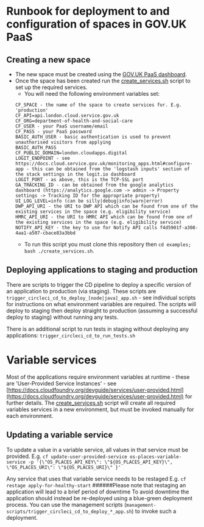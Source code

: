 # Runbook for deployment to and configuration of spaces in GOV.UK PaaS

## Creating a new space
* The new space must be created using the [GOV.UK PaaS dashboard](https://admin.london.cloud.service.gov.uk/organisations/71ede43d-237a-4ce9-8bc0-e2f395a0d8a1).
* Once the space has been created run the [create_services.sh](./create_services.sh) script to set up the required services.
    * You will need the following environment variables set:
    ```
    CF_SPACE - the name of the space to create services for. E.g. 'production'
    CF_API=api.london.cloud.service.gov.uk
    CF_ORG=department-of-health-and-social-care
    CF_USER - your PaaS username/email
    CF_PASS - your PaaS password
    BASIC_AUTH_USER - basic authentication is used to prevent unauthorised visitors from applying
    BASIC_AUTH_PASS
    CF_PUBLIC_DOMAIN=london.cloudapps.digital
    LOGIT_ENDPOINT - see https://docs.cloud.service.gov.uk/monitoring_apps.html#configure-app - this can be obtained from the 'logstash inputs' section of the stack settings in the logit.io dashboard
    LOGIT_PORT - as above, this is the TCP-SSL port
    GA_TRACKING_ID - can be obtained from the google analytics dashboard (https://analytics.google.com -> admin -> Property settings -> Tracking ID for the appropriate property)
    UI_LOG_LEVEL=info (can be silly|debug|info|warn|error)
    DWP_API_URI - the URI to DWP API which can be found from one of the existing services in the space (e.g. eligibility service)
    HMRC_API_URI - the URI to HMRC API which can be found from one of the existing services in the space (e.g. eligibility service)
    NOTIFY_API_KEY - the key to use for Notify API calls f4d5901f-a308-4aa1-a507-cbace83a3bbd
    ```
    * To run this script you must clone this repository then `cd examples; bash ./create_services.sh`.

## Deploying applications to staging and production
There are scripts to trigger the CD pipeline to deploy a specific version of an application to production (via staging).
These scripts are `trigger_circleci_cd_to_deploy_[node|java]_app.sh` - see individual scripts for instructions on what environment variables are required.
The scripts will deploy to staging then deploy straight to production (assuming a successful deploy to staging) without running any tests.

There is an additional script to run tests in staging without deploying any applications: `trigger_circleci_cd_to_run_tests.sh`

# Variable services
Most of the applications require environment variables at runtime - these are 'User-Provided Service Instances' - see
[https://docs.cloudfoundry.org/devguide/services/user-provided.html](https://docs.cloudfoundry.org/devguide/services/user-provided.html) for further details.
The [create_services.sh](create_services.sh) script will create all required variables services in a new environment, but must be invoked manually for each environment.

## Updating a variable service
To update a value in a variable service, all values in that service must be provided. 
E.g. `cf update-user-provided-service os-places-variable-service -p '{\"OS_PLACES_API_KEY\": \"${OS_PLACES_API_KEY}\", \"OS_PLACES_URI\": \"${OS_PLACES_URI}\" }'`

Any service that uses that variable service needs to be restaged
E.g. `cf restage apply-for-healthy-start`
######Please note that restaging an application will lead to a brief period of downtime
To avoid downtime the application should instead be re-deployed using a blue-green deployment process. 
You can use the management scripts (`management-scripts/trigger_circleci_cd_to_deploy_*_app.sh`) to invoke such a deployment.